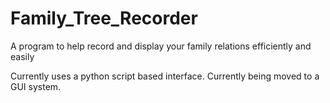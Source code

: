 # Family_Tree_Recorder
A program to help record and display your family relations efficiently and easily

Currently uses a python script based interface. Currently being moved to a GUI system.
